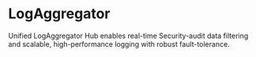 # LogAggregator
Unified LogAggregator Hub enables real-time Security-audit data filtering and scalable, high-performance logging with robust fault-tolerance.
